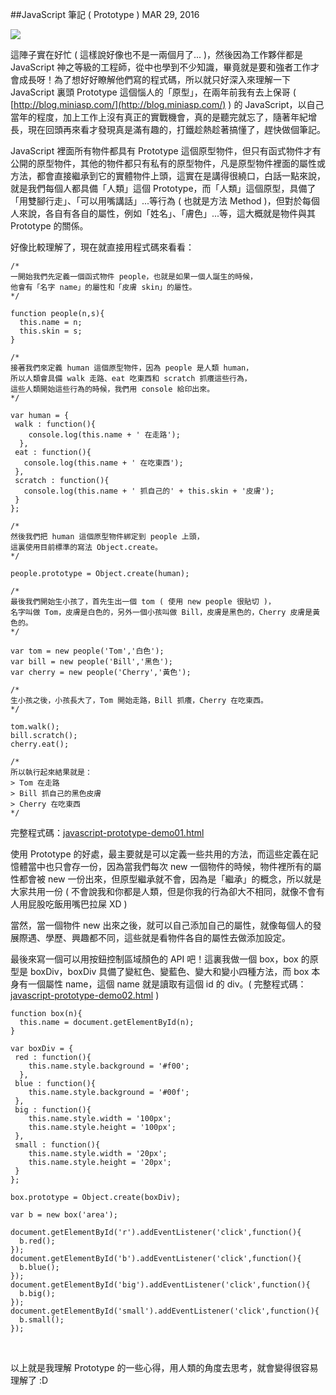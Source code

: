 <!-- @@master  = ../../_layout.html-->

<!-- @@block  =  jsBottom-->

<include src="../../_articles-js.html"></include>

<!-- @@close-->

<!-- @@block  =  css-->

<include src="../../_articles-css.html"></include>

<!-- @@close-->

<!-- @@block  =  articles-social-->

<include src="../../_articles-social.html"></include>

<!-- @@close-->

<!-- @@block  =  articles-footer-->

<include src="../../_articles.html"></include>

<!-- @@close-->

<!-- @@block  =  meta-->

<meta property="article:published_time" content="2016-03-T2923:50:00+01:00">

<meta name="keywords" content="javascript,prototype">

<meta name="description" content="JavaScript 裡面所有物件都具有 Prototype 這個原型物件，但只有函式物件才有公開的原型物件，其他的物件都只有私有的原型物件，凡是原型物件裡面的屬性或方法，都會直接繼承到它的實體物件上頭。">

<meta itemprop="name" content="JavaScript 筆記 ( Prototype ) - OXXO.STUDIO">

<meta itemprop="image" content="http://www.oxxostudio.tw/img/articles/201603/20160329_1_01b.jpg">

<meta itemprop="description" content="JavaScript 裡面所有物件都具有 Prototype 這個原型物件，但只有函式物件才有公開的原型物件，其他的物件都只有私有的原型物件，凡是原型物件裡面的屬性或方法，都會直接繼承到它的實體物件上頭。">

<meta property="og:title" content="JavaScript 筆記 ( Prototype )  - OXXO.STUDIO">

<meta property="og:url" content="http://www.oxxostudio.tw/articles/201603/javascript-prototype.html" target="_blank">

<meta property="og:image" content="http://www.oxxostudio.tw/img/articles/201603/20160329_1_01b.jpg">

<meta property="og:description" content="JavaScript 裡面所有物件都具有 Prototype 這個原型物件，但只有函式物件才有公開的原型物件，其他的物件都只有私有的原型物件，凡是原型物件裡面的屬性或方法，都會直接繼承到它的實體物件上頭。">

<title>JavaScript 筆記 ( Prototype ) - OXXO.STUDIO</title> 

<!-- @@close-->

<!-- @@block  =  articles-content--> 

##JavaScript 筆記 ( Prototype )  <span class="article-date" tag="web">MAR 29, 2016</span>

<img src="/img/articles/201603/20160329_1_01.jpg" class="preview-img">

這陣子實在好忙 ( 這樣說好像也不是一兩個月了... )，然後因為工作夥伴都是 JavaScript 神之等級的工程師，從中也學到不少知識，畢竟就是要和強者工作才會成長呀！為了想好好瞭解他們寫的程式碼，所以就只好深入來理解一下 JavaScript 裏頭 Prototype 這個惱人的「原型」，在兩年前我有去上保哥 ( [http://blog.miniasp.com/](http://blog.miniasp.com/) ) 的 JavaScript，以自己當年的程度，加上工作上沒有真正的實戰機會，真的是聽完就忘了，隨著年紀增長，現在回頭再來看才發現真是滿有趣的，打鐵趁熱趁著搞懂了，趕快做個筆記。

JavaScript 裡面所有物件都具有 Prototype 這個原型物件，但只有函式物件才有公開的原型物件，其他的物件都只有私有的原型物件，凡是原型物件裡面的屬性或方法，都會直接繼承到它的實體物件上頭，這實在是講得很繞口，白話一點來說，就是我們每個人都具備「人類」這個 Prototype，而「人類」這個原型，具備了「用雙腳行走」、「可以用嘴講話」...等行為 ( 也就是方法 Method )，但對於每個人來說，各自有各自的屬性，例如「姓名」、「膚色」...等，這大概就是物件與其 Prototype 的關係。

好像比較理解了，現在就直接用程式碼來看看：

	/* 
	一開始我們先定義一個函式物件 people，也就是如果一個人誕生的時候，
	他會有「名字 name」的屬性和「皮膚 skin」的屬性。
	*/

	function people(n,s){
	  this.name = n;
	  this.skin = s;
	}
	
	/* 
	接著我們來定義 human 這個原型物件，因為 people 是人類 human，
	所以人類會具備 walk 走路、eat 吃東西和 scratch 抓癢這些行為，
	這些人類開始這些行為的時候，我們用 console 給印出來。
	*/

	var human = {
	 walk : function(){
	    console.log(this.name + ' 在走路');
	  },
	 eat : function(){
	   console.log(this.name + ' 在吃東西');
	 },
	 scratch : function(){
	   console.log(this.name + ' 抓自己的' + this.skin + '皮膚');
	 }
	};

	/* 
	然後我們把 human 這個原型物件綁定到 people 上頭，
	這裏使用目前標準的寫法 Object.create。
	*/

	people.prototype = Object.create(human);

	/*
	最後我們開始生小孩了，首先生出一個 tom ( 使用 new people 很貼切 )，
	名字叫做 Tom，皮膚是白色的，另外一個小孩叫做 Bill，皮膚是黑色的，Cherry 皮膚是黃色的。
	*/

	var tom = new people('Tom','白色');
	var bill = new people('Bill','黑色');
	var cherry = new people('Cherry','黃色');

	/*
	生小孩之後，小孩長大了，Tom 開始走路，Bill 抓癢，Cherry 在吃東西。
	*/

	tom.walk();
	bill.scratch();
	cherry.eat();

	/*
	所以執行起來結果就是：
	> Tom 在走路
	> Bill 抓自己的黑色皮膚
	> Cherry 在吃東西
	*/


完整程式碼：[javascript-prototype-demo01.html](/demo/201603/javascript-prototype-demo01.html)

使用 Prototype 的好處，最主要就是可以定義一些共用的方法，而這些定義在記憶體當中也只會存一份，因為當我們每次 new 一個物件的時候，物件裡所有的屬性都會被 new 一份出來，但原型繼承就不會，因為是「繼承」的概念，所以就是大家共用一份 ( 不會說我和你都是人類，但是你我的行為卻大不相同，就像不會有人用屁股吃飯用嘴巴拉屎 XD )

當然，當一個物件 new 出來之後，就可以自己添加自己的屬性，就像每個人的發展際遇、學歷、興趣都不同，這些就是看物件各自的屬性去做添加設定。

最後來寫一個可以用按鈕控制區域顏色的 API 吧！這裏我做一個 box，box 的原型是 boxDiv，boxDiv 具備了變紅色、變藍色、變大和變小四種方法，而 box 本身有一個屬性 name，這個 name 就是讀取有這個 id 的 div。( 
完整程式碼：[javascript-prototype-demo02.html](/demo/201603/javascript-prototype-demo02.html) )

	function box(n){
	  this.name = document.getElementById(n);
	}

	var boxDiv = {
	 red : function(){
	    this.name.style.background = '#f00';
	  },
	 blue : function(){
	    this.name.style.background = '#00f';
	 },
	 big : function(){
	    this.name.style.width = '100px';
	    this.name.style.height = '100px';
	 },
	 small : function(){
	    this.name.style.width = '20px';
	    this.name.style.height = '20px';
	 }
	};

	box.prototype = Object.create(boxDiv);

	var b = new box('area');

	document.getElementById('r').addEventListener('click',function(){
	  b.red();
	});
	document.getElementById('b').addEventListener('click',function(){
	  b.blue();
	});
	document.getElementById('big').addEventListener('click',function(){
	  b.big();
	});
	document.getElementById('small').addEventListener('click',function(){
	  b.small();
	});

<br/>

以上就是我理解 Prototype 的一些心得，用人類的角度去思考，就會變得很容易理解了 :D

<br/>

<!-- @@close-->




